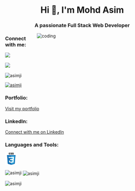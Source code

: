 <h1 align="center">Hi 👋, I'm Mohd Asim</h1>
<h3 align="center">A passionate Full Stack Web Developer</h3>
<img align="right" alt="coding" width="400px" src="https://camo.githubusercontent.com/cae12fddd9d6982901d82580bdf321d81fb299141098ca1c2d4891870827bf17/68747470733a2f2f6d69726f2e6d656469756d2e636f6d2f6d61782f313336302f302a37513379765349765f7430696f4a2d5a2e676966">

<h3 align="left">Connect with me:</h3>
<p align="left">
  <a href="https://asimji.github.io/" target="blank">
    <img src="https://camo.githubusercontent.com/56e6045a9403c591ff7c6a997edcd1566597519fa8b8e1129b4919bf10b5c2bd/68747470733a2f2f696d672e736869656c64732e696f2f62616467652f506f7274666f6c696f2d3138413330333f7374796c653d666f722d7468652d6261646765266l676f3d696f6e6963266l676f436f6c6f723d7768697465"/>
  </a>
</p>
<p align="left"> 
  <a href="https://www.linkedin.com/in/mohd-asim-8688061b2/" target="blank">
    <img src="https://camo.githubusercontent.com/a80d00f23720d0bc9f55481cfcd77ab79e141606829cf16ec43f8cacc7741e46/68747470733a2f2f696d672e736869656c64732e696f2f62616467652f4c696e6b6564496e2d3030373742353f7374796c653d666f722d7468652d6261646765266l676f3d6c696e6b6564696e266l676f436f6c6f723d7768697465"/>
  </a>
</p>

<p align="left"> 
  <img src="https://komarev.com/ghpvc/?username=asimji&label=Profile%20views&color=0e75b6&style=flat" alt="asimji" />
</p>

<p align="left"> 
  <a href="https://github.com/ryo-ma/github-profile-trophy">
    <img src="https://github-profile-trophy.vercel.app/?username=asimji" alt="asimji" />
  </a>
</p>

<h3 align="left">Portfolio:</h3>
<p align="left">
  <a href="https://asimji.github.io/" target="blank">Visit my portfolio</a>
</p>

<h3 align="left">LinkedIn:</h3>
<p align="left">
  <a href="https://www.linkedin.com/in/mohd-asim-8688061b2/" target="blank">Connect with me on LinkedIn</a>
</p>

<h3 align="left">Languages and Tools:</h3>
<p align="left">
  <a href="https://www.w3schools.com/css/" target="_blank" rel="noreferrer">
    <img src="https://raw.githubusercontent.com/devicons/devicon/master/icons/css3/css3-original-wordmark.svg" alt="css3" width="40" height="40"/>
  </a>
  <!-- Add more language and tool icons here -->
</p>

<p><img align="left" src="https://github-readme-stats.vercel.app/api/top-langs?username=asimji&show_icons=true&locale=en&layout=compact" alt="asimji" /></p>

<p>&nbsp;<img align="center" src="https://github-readme-stats.vercel.app/api?username=asimji&show_icons=true&locale=en" alt="asimji" /></p>

<p><img align="center" src="https://github-readme-streak-stats.herokuapp.com/?user=asimji&" alt="asimji" /></p>
